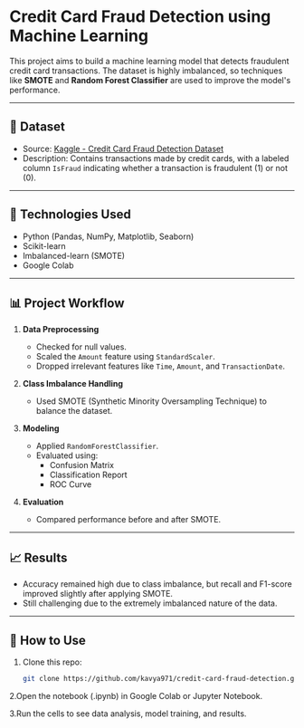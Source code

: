 # Credit Card Fraud Detection using Machine Learning

This project aims to build a machine learning model that detects fraudulent credit card transactions. The dataset is highly imbalanced, so techniques like **SMOTE** and **Random Forest Classifier** are used to improve the model's performance.

---

## 📁 Dataset

- Source: [Kaggle - Credit Card Fraud Detection Dataset](https://www.kaggle.com/datasets)
- Description: Contains transactions made by credit cards, with a labeled column `IsFraud` indicating whether a transaction is fraudulent (1) or not (0).

---

## 🔧 Technologies Used

- Python (Pandas, NumPy, Matplotlib, Seaborn)
- Scikit-learn
- Imbalanced-learn (SMOTE)
- Google Colab

---

## 📊 Project Workflow

1. **Data Preprocessing**
   - Checked for null values.
   - Scaled the `Amount` feature using `StandardScaler`.
   - Dropped irrelevant features like `Time`, `Amount`, and `TransactionDate`.

2. **Class Imbalance Handling**
   - Used SMOTE (Synthetic Minority Oversampling Technique) to balance the dataset.

3. **Modeling**
   - Applied `RandomForestClassifier`.
   - Evaluated using:
     - Confusion Matrix
     - Classification Report
     - ROC Curve

4. **Evaluation**
   - Compared performance before and after SMOTE.

---

## 📈 Results

- Accuracy remained high due to class imbalance, but recall and F1-score improved slightly after applying SMOTE.
- Still challenging due to the extremely imbalanced nature of the data.

---

## 📌 How to Use

1. Clone this repo:
   ```bash
   git clone https://github.com/kavya971/credit-card-fraud-detection.git
2.Open the notebook (.ipynb) in Google Colab or Jupyter Notebook.

3.Run the cells to see data analysis, model training, and results.
